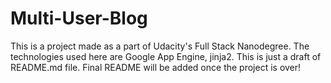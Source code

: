 # Multi-User-Blog

<p> This is a project made as a part of Udacity's Full Stack Nanodegree. The technologies used here are Google App Engine, jinja2. This is just 
a draft of README.md file. Final README will be added once the project is over!</p> 
